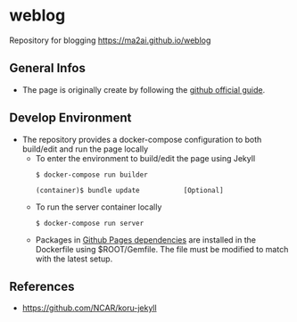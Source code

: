 # weblog
Repository for blogging https://ma2ai.github.io/weblog

## General Infos
- The page is originally create by following the [github official guide](https://docs.github.com/en/pages/setting-up-a-github-pages-site-with-jekyll).

## Develop Environment
- The repository provides a docker-compose configuration to both build/edit and run the page locally
  - To enter the environment to build/edit the page using Jekyll
    ```
    $ docker-compose run builder
    
    (container)$ bundle update           [Optional]
    ```
  - To run the server container locally
    ```
    $ docker-compose run server
    ```
  - Packages in [Github Pages dependencies](https://pages.github.com/versions/) are installed in the Dockerfile using $ROOT/Gemfile. The file must be modified to match with the latest setup.
    
## References
- https://github.com/NCAR/koru-jekyll
